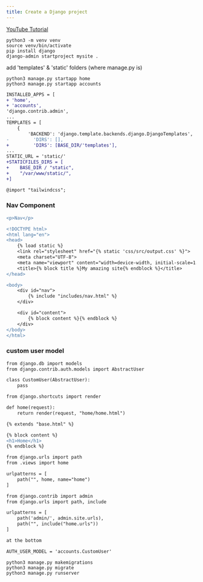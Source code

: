 ```yaml
---
title: Create a Django project
---
```


[YouTube Tutorial](https://www.youtube.com/watch?v=7qPaBR6JlQY) 

```
python3 -m venv venv
source venv/bin/activate
pip install django
django-admin startproject mysite .
```
add 'templates' & 'static' folders (where manage.py is)

```
python3 manage.py startapp home
python3 manage.py startapp accounts
```
```diff title="mysite/settings.py"
INSTALLED_APPS = [
+ 'home',
+ 'accounts',
'django.contrib.admin',
...
TEMPLATES = [
    {
        'BACKEND': 'django.template.backends.django.DjangoTemplates',
-         'DIRS': [],
+         'DIRS': [BASE_DIR/'templates'],
...
STATIC_URL = 'static/'
+STATICFILES_DIRS = [
+    BASE_DIR / "static",
+    "/var/www/static/",
+]
```
``` diff title="static/css/src/input.css"
@import "tailwindcss";
```
### Nav Component
```diff title="templates/includes/nav.html"
<p>Nav</p>
```
```diff title="templates/base.html"
<!DOCTYPE html>
<html lang="en">
<head>
    {% load static %}
    <link rel="stylesheet" href="{% static 'css/src/output.css' %}">
    <meta charset="UTF-8">
    <meta name="viewport" content="width=device-width, initial-scale=1.0">
    <title>{% block title %}My amazing site{% endblock %}</title>
</head>

<body>
    <div id="nav">
        {% include "includes/nav.html" %}
    </div>

    <div id="content">
        {% block content %}{% endblock %}
    </div>
</body>
</html>
```
### custom user model 
```diff title="accounts/models.py"
from django.db import models
from django.contrib.auth.models import AbstractUser

class CustomUser(AbstractUser):
    pass
```
```diff title="home/views.py"
from django.shortcuts import render

def home(request):
    return render(request, "home/home.html")
```
```diff title="home/templates/home/home.html"
{% extends "base.html" %}

{% block content %}
<h1>Home</h1>
{% endblock %}
```
```diff title="home/urls.py"
from django.urls import path
from .views import home

urlpatterns = [
    path("", home, name="home")
]
```
```diff title="mysite/urls.py"
from django.contrib import admin
from django.urls import path, include

urlpatterns = [
    path('admin/', admin.site.urls),
    path("", include("home.urls"))
]
```
```diff title="mysite/settings.py"
at the bottom

AUTH_USER_MODEL = 'accounts.CustomUser'
```
```
python3 manage.py makemigrations
python3 manage.py migrate
python3 manage.py runserver
```

